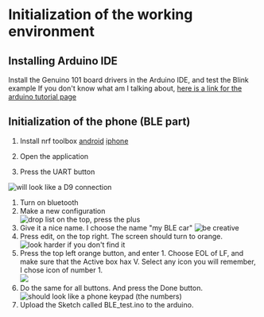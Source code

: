 # Initialization of the working environment
 
## Installing Arduino IDE

Install the Genuino 101 board drivers in the Arduino IDE, and test the Blink example
If you don't know what am I talking about, [here is a link for the arduino tutorial page](https://www.arduino.cc/en/Guide/Arduino101#toc2)

## Initialization of the phone (BLE part)

1. Install nrf toolbox [android](https://play.google.com/store/apps/details?id=no.nordicsemi.android.nrftoolbox&hl=en) [iphone](https://itunes.apple.com/us/app/nrf-toolbox/id820906058?mt=8)

1. Open the application

1. Press the UART button

![will look like a D9 connection](./pictures/app1.png)

1. Turn on bluetooth
1. Make a new configuration  
![drop list on the top, press the plus](./pictures/new-setup.png)
1. Give it a nice name. I choose the name "my BLE car"  ![be creative](./pictures/name-setup.png)
1. Press edit, on the top right. The screen should turn to orange.  
![look harder if you don't find it](./pictures/edit-button.png)
1. Press the top left orange button, and enter 1. Choose EOL of LF, and make sure that the Active box hax V. Select any icon you will remember, I chose icon of number 1.  
![ ](./pictures/init-button.png)
1. Do the same for all buttons. And press the Done button.  
![should look like a phone keypad (the numbers)](./pictures/finished.png)
1. Upload the Sketch called BLE_test.ino to the arduino.